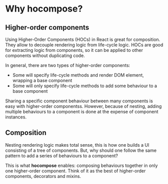 # Why hocompose?

## Higher-order components

Using Higher-Order Components (HOCs) in React is great for composition. They allow to decouple rendering logic from life-cycle logic. HOCs are good for extracting logic from components, so it can be applied to other components without duplicating code.

In general, there are two types of higher-order components:
- Some will specify life-cycle methods and render DOM element, wrapping a base component
- Some will only specify life-cycle methods to add some behaviour to a base component

Sharing a specific component behaviour between many components is easy with higher-order componentss. However, because of nesting, adding multiple behaviours to a component is done at the expense of component instances.

## Composition

Nesting rendering logic makes total sense, this is how one builds a UI consisting of a tree of components. But, why should one follow the same pattern to add a series of behaviours to a component?

This is what __hocompose__ enables: composing behaviours together in only one higher-order component. Think of it as the best of higher-order components, decorators and mixins.